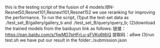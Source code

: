 this is the testing script of the fusion of 4 models:IBN-Resnet50,Resnet101,Resnext101,Resnet152
we use reranking for improving the performance.
To run the script,
(1)put the test-set data as ./test_set_B/gallery/gallery_b and ./test_set_B/query/query_b;
(2)download the trained models from the baiduyun link as follows:
链接：https://pan.baidu.com/s/1jwMD7pHFrLu-sFVKo6t6iQ 
提取码：a8we 
(3)run test.sh
we have put our result in the folder:./submission.json
